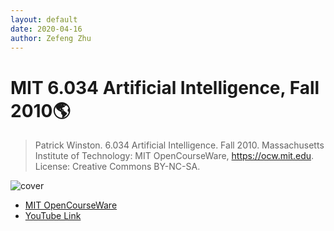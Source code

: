 ```yaml
---
layout: default
date: 2020-04-16
author: Zefeng Zhu
---
```


# MIT 6.034 Artificial Intelligence, Fall 2010🌎

> Patrick Winston. 6.034 Artificial Intelligence. Fall 2010. Massachusetts Institute of Technology: MIT OpenCourseWare, https://ocw.mit.edu. License: Creative Commons BY-NC-SA.

![cover](https://ocw.mit.edu/courses/electrical-engineering-and-computer-science/6-034-artificial-intelligence-fall-2010/6-034f10.JPG)

* [MIT OpenCourseWare](https://ocw.mit.edu/courses/electrical-engineering-and-computer-science/6-034-artificial-intelligence-fall-2010)
* [YouTube Link](https://www.youtube.com/playlist?list=PLUl4u3cNGP63gFHB6xb-kVBiQHYe_4hSi)